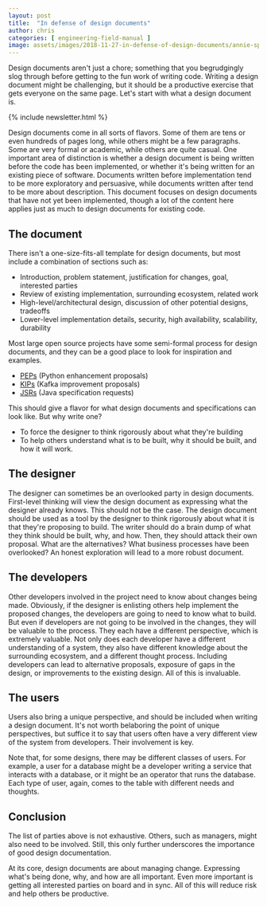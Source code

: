 ```yaml
---
layout: post
title:  "In defense of design documents"
author: chris
categories: [ engineering-field-manual ]
image: assets/images/2018-11-27-in-defense-of-design-documents/annie-spratt-746981-unsplash.jpg
---
```


Design documents aren't just a chore; something that you begrudgingly slog through before getting to the fun work of writing code. Writing a design document might be challenging, but it should be a productive exercise that gets everyone on the same page. Let's start with what a design document is.

{% include newsletter.html %}

Design documents come in all sorts of flavors. Some of them are tens or even hundreds of pages long, while others might be a few paragraphs. Some are very formal or academic, while others are quite casual. One important area of distinction is whether a design document is being written before the code has been implemented, or whether it's being written for an existing piece of software. Documents written before implementation tend to be more exploratory and persuasive, while documents written after tend to be more about description. This document focuses on design documents that have not yet been implemented, though a lot of the content here applies just as much to design documents for existing code.

## The document

There isn't a one-size-fits-all template for design documents, but most include a combination of sections such as:

* Introduction, problem statement, justification for changes, goal, interested parties
* Review of existing implementation, surrounding ecosystem, related work
* High-level/architectural design, discussion of other potential designs, tradeoffs
* Lower-level implementation details, security, high availability, scalability, durability

Most large open source projects have some semi-formal process for design documents, and they can be a good place to look for inspiration and examples.

* [PEPs](https://www.python.org/dev/peps/) (Python enhancement proposals)
* [KIPs](https://cwiki.apache.org/confluence/display/KAFKA/Kafka+Improvement+Proposals) (Kafka improvement proposals)
* [JSRs](https://jcp.org/en/jsr/all) (Java specification requests)

This should give a flavor for what design documents and specifications can look like. But why write one?

* To force the designer to think rigorously about what they're building
* To help others understand what is to be built, why it should be built, and how it will work.

## The designer

The designer can sometimes be an overlooked party in design documents. First-level thinking will view the design document as expressing what the designer already knows. This should not be the case. The design document should be used as a tool by the designer to think rigorously about what it is that they're proposing to build. The writer should do a brain dump of what they think should be built, why, and how. Then, they should attack their own proposal. What are the alternatives? What business processes have been overlooked? An honest exploration will lead to a more robust document.

## The developers

Other developers involved in the project need to know about changes being made. Obviously, if the designer is enlisting others help implement the proposed changes, the developers are going to need to know what to build. But even if developers are not going to be involved in the changes, they will be valuable to the process. They each have a different perspective, which is extremely valuable. Not only does each developer have a different understanding of a system, they also have different knowledge about the surrounding ecosystem, and a different thought process. Including developers can lead to alternative proposals, exposure of gaps in the design, or improvements to the existing design. All of this is invaluable.

## The users

Users also bring a unique perspective, and should be included when writing a design document. It's not worth belaboring the point of unique perspectives, but suffice it to say that users often have a very different view of the system from developers. Their involvement is key.

Note that, for some designs, there may be different classes of users. For example, a user for a database might be a developer writing a service that interacts with a database, or it might be an operator that runs the database. Each type of user, again, comes to the table with different needs and thoughts.

## Conclusion

The list of parties above is not exhaustive. Others, such as managers, might also need to be involved. Still, this only further underscores the importance of good design documentation.

At its core, design documents are about managing change. Expressing what's being done, why, and how are all important. Even more important is getting all interested parties on board and in sync. All of this will reduce risk and help others be productive.
